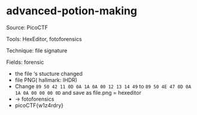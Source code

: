 # advanced-potion-making

Source: PicoCTF

Tools: HexEditor, fotoforensics

Technique: file signature

Fields: forensic

- the file ‘s stucture changed
- file PNG( hallmark: IHDR)
- Change `89 50 42 11 0D 0A 1A 0A 00 12 13 14 49` to `89 50 4E 47 0D 0A 1A 0A 00 00 00 0D` and save as file.png = hexeditor
- → fotoforensics
- picoCTF{w1z4rdry}
